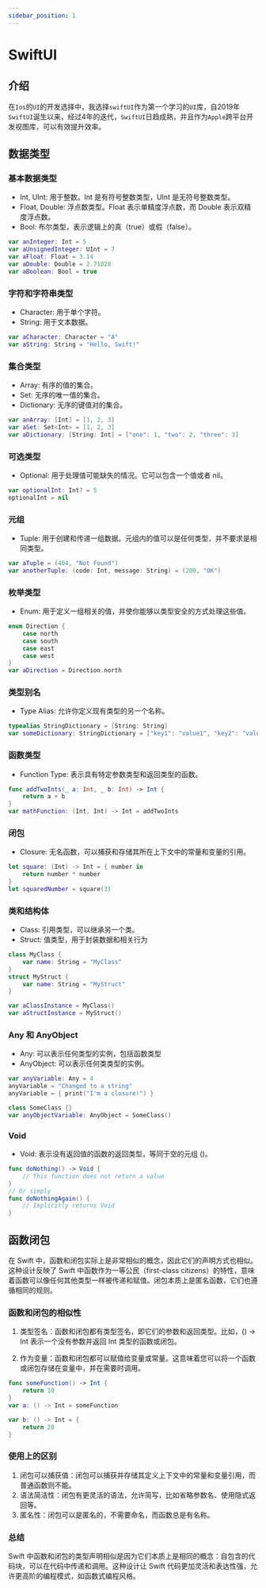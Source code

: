 ```yaml
---
sidebar_position: 1
---
```


# SwiftUI

## 介绍

在`Ios`的`UI`的开发选择中，我选择`swiftUI`作为第一个学习的`UI`库，自2019年`SwiftUI`诞生以来，经过4年的迭代，`SwiftUI`日趋成熟，并且作为`Apple`跨平台开发视图库，可以有效提升效率。

## 数据类型

### 基本数据类型

-   Int, UInt: 用于整数。Int 是有符号整数类型，UInt 是无符号整数类型。
-   Float, Double: 浮点数类型。Float 表示单精度浮点数，而 Double 表示双精度浮点数。
-   Bool: 布尔类型，表示逻辑上的真（true）或假（false）。

```swift
var anInteger: Int = 5
var aUnsignedInteger: UInt = 7
var aFloat: Float = 3.14
var aDouble: Double = 2.71828
var aBoolean: Bool = true
```

### 字符和字符串类型

-   Character: 用于单个字符。
-   String: 用于文本数据。

```swift
var aCharacter: Character = "A"
var aString: String = "Hello, Swift!"
```

### 集合类型

-   Array: 有序的值的集合。
-   Set: 无序的唯一值的集合。
-   Dictionary: 无序的键值对的集合。

```swift
var anArray: [Int] = [1, 2, 3]
var aSet: Set<Int> = [1, 2, 3]
var aDictionary: [String: Int] = ["one": 1, "two": 2, "three": 3]
```

### 可选类型

-   Optional: 用于处理值可能缺失的情况。它可以包含一个值或者 nil。

```swift
var optionalInt: Int? = 5
optionalInt = nil
```

### 元组

-   Tuple: 用于创建和传递一组数据。元组内的值可以是任何类型，并不要求是相同类型。

```swift
var aTuple = (404, "Not Found")
var anotherTuple: (code: Int, message: String) = (200, "OK")
```

### 枚举类型

-   Enum: 用于定义一组相关的值，并使你能够以类型安全的方式处理这些值。

```swift
enum Direction {
    case north
    case south
    case east
    case west
}
var aDirection = Direction.north
```

### 类型别名

-   Type Alias: 允许你定义现有类型的另一个名称。

```swift
typealias StringDictionary = [String: String]
var someDictionary: StringDictionary = ["key1": "value1", "key2": "value2"]
```

### 函数类型

-   Function Type: 表示具有特定参数类型和返回类型的函数。

```swift
func addTwoInts(_ a: Int, _ b: Int) -> Int {
    return a + b
}
var mathFunction: (Int, Int) -> Int = addTwoInts
```

### 闭包

-   Closure: 无名函数，可以捕获和存储其所在上下文中的常量和变量的引用。

```swift
let square: (Int) -> Int = { number in
    return number * number
}
let squaredNumber = square(3)
```

### 类和结构体

-   Class: 引用类型，可以继承另一个类。
-   Struct: 值类型，用于封装数据和相关行为

```swift
class MyClass {
    var name: String = "MyClass"
}
struct MyStruct {
    var name: String = "MyStruct"
}

var aClassInstance = MyClass()
var aStructInstance = MyStruct()
```

### Any 和 AnyObject

-   Any: 可以表示任何类型的实例，包括函数类型
-   AnyObject: 可以表示任何类类型的实例。

```swift
var anyVariable: Any = 4
anyVariable = "Changed to a string"
anyVariable = { print("I'm a closure!") }

class SomeClass {}
var anyObjectVariable: AnyObject = SomeClass()
```

### Void

-   Void: 表示没有返回值的函数的返回类型，等同于空的元组 ()。

```swift
func doNothing() -> Void {
    // This function does not return a value
}
// Or simply
func doNothingAgain() {
    // Implicitly returns Void
}
```

## 函数闭包

在 Swift 中，函数和闭包实际上是非常相似的概念，因此它们的声明方式也相似。这种设计反映了 Swift 中函数作为一等公民（first-class citizens）的特性，意味着函数可以像任何其他类型一样被传递和赋值。闭包本质上是匿名函数，它们也遵循相同的规则。

### 函数和闭包的相似性

1. 类型签名：函数和闭包都有类型签名，即它们的参数和返回类型。比如，() -> Int 表示一个没有参数并返回 Int 类型的函数或闭包。

2. 作为变量：函数和闭包都可以赋值给变量或常量。这意味着您可以将一个函数或闭包存储在变量中，并在需要时调用。

```swift title="函数"
func someFunction() -> Int {
    return 10
}
var a: () -> Int = someFunction
```

```swift title="闭包"
var b: () -> Int = {
    return 20
}
```

### 使用上的区别

1. 闭包可以捕获值：闭包可以捕获并存储其定义上下文中的常量和变量引用，而普通函数则不能。
2. 语法简洁性：闭包有更灵活的语法，允许简写，比如省略参数名、使用隐式返回等。
3. 匿名性：闭包可以是匿名的，不需要命名，而函数总是有名称。

### 总结

Swift 中函数和闭包的类型声明相似是因为它们本质上是相同的概念：自包含的代码块，可以在代码中传递和调用。这种设计让 Swift 代码更加灵活和表达性强，允许更高阶的编程模式，如函数式编程风格。
